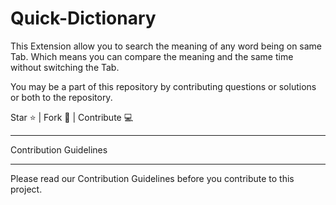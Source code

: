 # Quick-Dictionary

This Extension allow you to search the meaning of any word being on same Tab. Which means you can compare the meaning and the same time without switching the Tab.

You may be a part of this repository by contributing questions or solutions or both to the repository.

Star ⭐ | Fork 🔗 | Contribute 💻


<hr>

Contribution Guidelines
<hr>
Please read our Contribution Guidelines before you contribute to this project.
